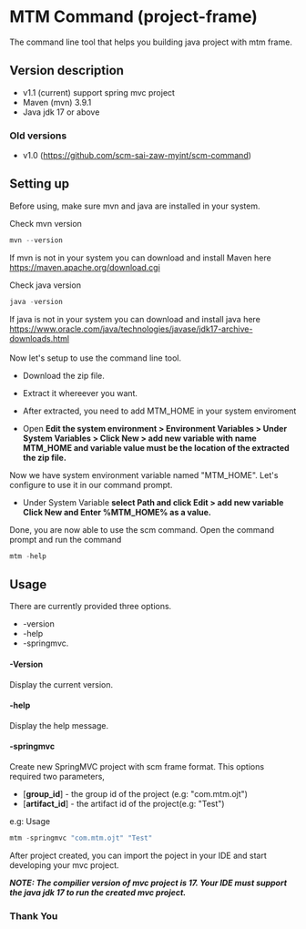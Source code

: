 # MTM Command (project-frame)
The command line tool that helps you building java project with mtm frame. 

## Version description
- v1.1 (current) support spring mvc project
- Maven (mvn) 3.9.1 
- Java jdk 17 or above 
### Old versions
- v1.0 (https://github.com/scm-sai-zaw-myint/scm-command)

## Setting up
Before using, make sure mvn and java are installed in your system. 

Check mvn version
```powershell
mvn --version
```
If mvn is not in your system you can download and install Maven here<br/> 
https://maven.apache.org/download.cgi<br/>

Check java version
```powershell
java -version
```
If java is not in your system you can download and install java here<br/>
https://www.oracle.com/java/technologies/javase/jdk17-archive-downloads.html<br/>
<br/>
Now let's setup to use the command line tool.
- Download the zip file.
- Extract it whereever you want.
- After extracted, you need to add MTM_HOME in your system enviroment

- Open <b>Edit the system environment > Environment Variables > Under System Variables > Click New > add new variable with name MTM_HOME and variable value must be the location of the extracted the zip file. </b>

Now we have system environment variable named "MTM_HOME". Let's configure to use it in our command prompt.
- Under System Variable <b> select Path and click Edit > add new variable Click New and Enter %MTM_HOME% as a value.</b>

Done, you are now able to use the scm command. Open the command prompt and run the command 
```powershell
mtm -help
```

## Usage
There are currently provided three options.
  - -version
  - -help
  - -springmvc.
 
#### -Version
Display the current version.
#### -help
Display the help message.
#### -springmvc
Create new SpringMVC project with scm frame format. This options required two parameters,
  - [<b>group_id</b>] - the group id of the project (e.g: "com.mtm.ojt")
  - [<b>artifact_id</b>] - the artifact id of the project(e.g: "Test")

e.g: Usage
```powershell
mtm -springmvc "com.mtm.ojt" "Test"
```
After project created, you can import the poject in your IDE and start developing your mvc project.

**_NOTE: The compilier version of mvc project is 17. Your IDE must support the java jdk 17 to run the created mvc project._**


### Thank You

